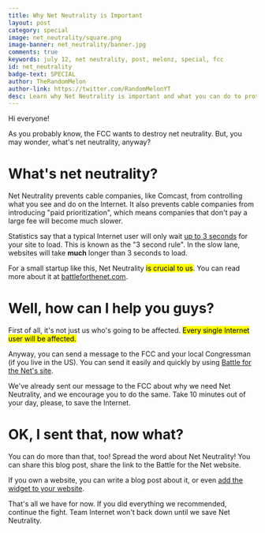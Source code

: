 ```yaml
---
title: Why Net Neutrality is Important
layout: post
category: special
image: net_neutrality/square.png
image-banner: net_neutrality/banner.jpg
comments: true
keywords: july 12, net neutrality, post, melonz, special, fcc
id: net_neutrality
badge-text: SPECIAL
author: TheRandomMelon
author-link: https://twitter.com/RandomMelonYT
desc: Learn why Net Neutrality is important and what you can do to protect it.
---
```


Hi everyone!


As you probably know, the FCC wants to destroy net neutrality. But, you may wonder, what's net neutrality, anyway?

# What's net neutrality?
Net Neutrality prevents cable companies, like Comcast, from controlling what you see and do on the Internet. It also prevents cable companies from introducing "paid prioritization", which means companies that don't pay a large fee will become much slower.


Statistics say that a typical Internet user will only wait [up to 3 seconds](https://www.google.com/search&q=website+3+second+rule) for your site to load. This is known as the "3 second rule". In the slow lane, websites will take **much** longer than 3 seconds to load.


For a small startup like this, Net Neutrality <mark>is crucial to us</mark>. You can read more about it at [battleforthenet.com](https://battleforthenet.com).

# Well, how can I help you guys?
First of all, it's not just us who's going to be affected. <mark>Every single Internet user will be affected.</mark>


Anyway, you can send a message to the FCC and your local Congressman (if you live in the US). You can send it easily and quickly by using [Battle for the Net's site](https://www.battleforthenet.com).


We've already sent our message to the FCC about why we need Net Neutrality, and we encourage you to do the same. Take 10 minutes out of your day, please, to save the Internet.

# OK, I sent that, now what?
You can do more than that, too! Spread the word about Net Neutrality! You can share this blog post, share the link to the Battle for the Net website.


If you own a website, you can write a blog post about it, or even [add the widget to your website](https://widget.battleforthenet.com).


That's all we have for now. If you did everything we recommended, continue the fight. Team Internet won't back down until we save Net Neutrality.
